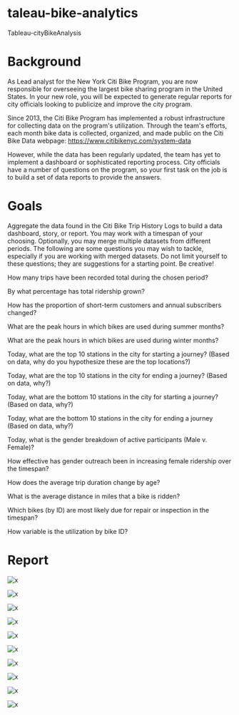 # taleau-bike-analytics
Tableau-cityBikeAnalysis

# Background

As Lead analyst for the New York Citi Bike Program, you are now responsible for overseeing the largest bike sharing program in the United States. In your new role, you will be expected to generate regular reports for city officials looking to publicize and improve the city program.
 
Since 2013, the Citi Bike Program has implemented a robust infrastructure for collecting data on the program's utilization. Through the team's efforts, each month bike data is collected, organized, and made public on the Citi Bike Data webpage: https://www.citibikenyc.com/system-data

However, while the data has been regularly updated, the team has yet to implement a dashboard or sophisticated reporting process. City officials have a number of questions on the program, so your first task on the job is to build a set of data reports to provide the answers.


# Goals 

Aggregate the data found in the Citi Bike Trip History Logs to build a data dashboard, story, or report.  You may work with a timespan of your choosing. Optionally, you may merge multiple datasets from different periods. The following are some questions you may wish to tackle, especially if you are working with merged datasets. Do not limit yourself to these questions; they are suggestions for a starting point. Be creative!


How many trips have been recorded total during the chosen period?


By what percentage has total ridership grown?


How has the proportion of short-term customers and annual subscribers changed?


What are the peak hours in which bikes are used during summer months?


What are the peak hours in which bikes are used during winter months?


Today, what are the top 10 stations in the city for starting a journey? (Based on data, why do you hypothesize these are the top locations?)


Today, what are the top 10 stations in the city for ending a journey? (Based on data, why?)


Today, what are the bottom 10 stations in the city for starting a journey? (Based on data, why?)


Today, what are the bottom 10 stations in the city for ending a journey (Based on data, why?)


Today, what is the gender breakdown of active participants (Male v. Female)?


How effective has gender outreach been in increasing female ridership over the timespan?


How does the average trip duration change by age?


What is the average distance in miles that a bike is ridden?


Which bikes (by ID) are most likely due for repair or inspection in the timespan?


How variable is the utilization by bike ID?


# Report

![x]("img/AgeVsTripDuration.png")

![x]("AverageAge.png")

![x]("BikeUtilization.png")

![x]("DistanceGender.png")

![x]("EndStation.png")

![x]("Gender.png")

![x]("GenderRecord.png")

![x]("Startstation.png")

![x]("TripDuration.png")

![x]("")

